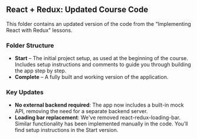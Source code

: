 ## React + Redux: Updated Course Code

This folder contains an updated version of the code from the "Implementing React with Redux" lessons.

### Folder Structure

- **Start** – The initial project setup, as used at the beginning of the course. Includes setup instructions and comments to guide you through building the app step by step.
- **Complete** – A fully built and working version of the application.

### Key Updates

- **No external backend required**: The app now includes a built-in mock API, removing the need for a separate backend server.
- **Loading bar replacement**: We've removed react-redux-loading-bar. Similar functionality has been implemented manually in the code. You’ll find setup instructions in the Start version.

